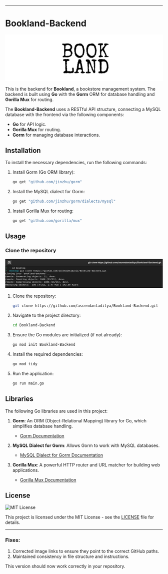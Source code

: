

---

# Bookland-Backend

![Bookland Logo](https://github.com/ascendantaditya/Bookland-Backend/blob/main/Image/ok.jpg)

This is the backend for **Bookland**, a bookstore management system. The backend is built using **Go** with the **Gorm** ORM for database handling and **Gorilla Mux** for routing.

The **Bookland-Backend** uses a RESTful API structure, connecting a MySQL database with the frontend via the following components:
- **Go** for API logic.
- **Gorilla Mux** for routing.
- **Gorm** for managing database interactions.

## Installation

To install the necessary dependencies, run the following commands:

1. Install Gorm (Go ORM library):
   ```bash
   go get "github.com/jinzhu/gorm"
   ```

2. Install the MySQL dialect for Gorm:
   ```bash
   go get "github.com/jinzhu/gorm/dialects/mysql"
   ```

3. Install Gorilla Mux for routing:
   ```bash
   go get "github.com/gorilla/mux"
   ```

## Usage

### Clone the repository

![Clone Repo](https://github.com/ascendantaditya/Bookland-Backend/blob/main/Image/clone.png)

1. Clone the repository:
   ```bash
   git clone https://github.com/ascendantaditya/Bookland-Backend.git
   ```

2. Navigate to the project directory:
   ```bash
   cd Bookland-Backend
   ```

3. Ensure the Go modules are initialized (if not already):
   ```bash
   go mod init Bookland-Backend
   ```

4. Install the required dependencies:
   ```bash
   go mod tidy
   ```

5. Run the application:
   ```bash
   go run main.go
   ```

## Libraries

The following Go libraries are used in this project:

1. **Gorm**: An ORM (Object-Relational Mapping) library for Go, which simplifies database handling.
   - [Gorm Documentation](https://gorm.io/docs/)

2. **MySQL Dialect for Gorm**: Allows Gorm to work with MySQL databases.
   - [MySQL Dialect for Gorm Documentation](https://gorm.io/docs/connecting_to_the_database.html#MySQL)

3. **Gorilla Mux**: A powerful HTTP router and URL matcher for building web applications.
   - [Gorilla Mux Documentation](https://github.com/gorilla/mux)

## License

![MIT License](https://img.shields.io/badge/License-MIT-blue.svg)

This project is licensed under the MIT License - see the [LICENSE](LICENSE) file for details.

---

### Fixes:
1. Corrected image links to ensure they point to the correct GitHub paths.
2. Maintained consistency in file structure and instructions. 

This version should now work correctly in your repository.

